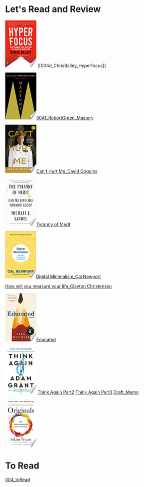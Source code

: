 # Let's Read and Review

![](hyper.png)
[[004d_ChrisBailey_Hyperfocus]]
 
![](mas.png)[004f_RobertGreen_Mastery](004f_RobertGreen_Mastery.md)

![](cant.png)[Can't Hurt Me_David Goggins](004e_DavidGoggins_CantHurtMe.md)


![](tyr.png)[Tyranny of Merit]()

![](dig.png)[Digital Minimalism_Cal Newport]()

[How will you measure your life_Clayton Christensen]()

![](edu.png)[Educated]()

![](thi.png)[](004b1_AdamGrant_ThinkAgain_Part1.md) 
[Think Again Part2](004b2_AdamGrant_ThinkAgain_Part2.md) 
[Think Again Part3](004b3_AdamGrant_ThinkAgain_Part3.md) [ Draft_Memo ](004b_AdamGrant_ThinkAgain_memo.md) 

![](ori.png)[](004a_AdamGrant_Originals.md)

# To Read
[004_toRead](004_toRead.md)
